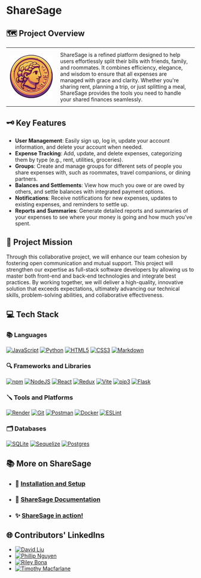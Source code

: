 # ShareSage

## 🗺️ Project Overview

<table>
  <tr>
    <td style="padding: 10px;"><img src="/assets/logo.png" alt="" /></td>
    <td style="padding: 10px;">ShareSage is a refined platform designed to help users effortlessly split their bills with friends, family, and roommates. It combines efficiency, elegance, and wisdom to ensure that all expenses are managed with grace and clarity. Whether you're sharing rent, planning a trip, or just splitting a meal, ShareSage provides the tools you need to handle your shared finances seamlessly.</td>
  </tr>
</table>

## 🗝️ Key Features

- **User Management**: Easily sign up, log in, update your account information, and delete your account when needed.
- **Expense Tracking**: Add, update, and delete expenses, categorizing them by type (e.g., rent, utilities, groceries).
- **Groups**: Create and manage groups for different sets of people you share expenses with, such as roommates, travel companions, or dining partners.
- **Balances and Settlements**: View how much you owe or are owed by others, and settle balances with integrated payment options.
- **Notifications**: Receive notifications for new expenses, updates to existing expenses, and reminders to settle up.
- **Reports and Summaries**: Generate detailed reports and summaries of your expenses to see where your money is going and how much you’ve spent.

## 🎯 Project Mission

Through this collaborative project, we will enhance our team cohesion by fostering open communication and mutual support. This project will strengthen our expertise as full-stack software developers by allowing us to master both front-end and back-end technologies and integrate best practices. By working together, we will deliver a high-quality, innovative solution that exceeds expectations, ultimately advancing our technical skills, problem-solving abilities, and collaborative effectiveness.

## 💻 Tech Stack

### 📚 Languages

[![JavaScript](https://img.shields.io/badge/javascript-%23323330.svg?logo=javascript&logoColor=%23F7DF1E)](https://developer.mozilla.org/en-US/docs/Web/JavaScript)
[![Python](https://img.shields.io/badge/python-3670A0?logo=python&logoColor=ffdd54)](https://www.python.org/)
[![HTML5](https://img.shields.io/badge/html5-%23E34F26.svg?logo=html5&logoColor=white)](https://developer.mozilla.org/en-US/docs/Web/Guide/HTML/HTML5)
[![CSS3](https://img.shields.io/badge/CSS3-%231572B6.svg?logo=css3&logoColor=white)](https://developer.mozilla.org/en-US/docs/Web/CSS)
[![Markdown](https://img.shields.io/badge/markdown-%23000000.svg?logo=markdown&logoColor=white)](https://www.markdownguide.org/)

### 🔍 Frameworks and Libraries

[![npm](https://img.shields.io/badge/npm-%23CB3837.svg?logo=npm&logoColor=white)](https://www.npmjs.com/)
[![NodeJS](https://img.shields.io/badge/node.js-6DA55F?logo=node.js&logoColor=white)](https://nodejs.org/)
[![React](https://img.shields.io/badge/react-%2320232a.svg?logo=react&logoColor=%2361DAFB)](https://reactjs.org/)
[![Redux](https://img.shields.io/badge/redux-%23593d88.svg?logo=redux&logoColor=white)](https://redux.js.org/)
[![Vite](https://img.shields.io/badge/vite-%23646CFF.svg?logo=vite&logoColor=white)](https://vitejs.dev/)
[![pip3](https://img.shields.io/badge/pip3-%2314354C.svg?logo=pypi&logoColor=white)](https://pypi.org/project/pip/)
[![Flask](https://img.shields.io/badge/flask-%23000.svg?logo=flask&logoColor=white)](https://flask.palletsprojects.com/)

### 🪛 Tools and Platforms

[![Render](https://img.shields.io/badge/Render-%46E3B7.svg?logo=render&logoColor=white)](https://render.com/)
[![Git](https://img.shields.io/badge/git-%23F05033.svg?logo=git&logoColor=white)](https://git-scm.com/)
[![Postman](https://img.shields.io/badge/Postman-FF6C37?logo=postman&logoColor=white)](https://www.postman.com/)
[![Docker](https://img.shields.io/badge/docker-%230db7ed.svg?logo=docker&logoColor=white)](https://www.docker.com/)
[![ESLint](https://img.shields.io/badge/ESLint-4B3263?logo=eslint&logoColor=white)](https://eslint.org/)

### 🗂️ Databases

[![SQLite](https://img.shields.io/badge/sqlite-%2307405e.svg?logo=sqlite&logoColor=white)](https://www.sqlite.org/index.html)
[![Sequelize](https://img.shields.io/badge/Sequelize-52B0E7?logo=Sequelize&logoColor=white)](https://sequelize.org/)
[![Postgres](https://img.shields.io/badge/postgres-%23316192.svg?logo=postgresql&logoColor=white)](https://www.postgresql.org/)

## 📚 More on ShareSage

- ### 💾 [Installation and Setup](./docs/setup.md)

- ### 📑 [ShareSage Documentation](https://github.com/rileybona/sharesage/wiki)

- ### ✨ [ShareSage in action!](https://sharesage.onrender.com/)

## 🌐 Contributors' LinkedIns

- [![David Liu](https://img.shields.io/badge/David_Liu-%230077B5.svg?logo=linkedin&logoColor=white)](www.linkedin.com/in/davidlcodingnow)
- [![Phillip Nguyen](https://img.shields.io/badge/Phillip_Nguyen-%230077B5.svg?logo=linkedin&logoColor=white)](https://www.linkedin.com/in/phillnguyen/)
- [![Riley Bona](https://img.shields.io/badge/Riley_Bona-%230077B5.svg?logo=linkedin&logoColor=white)](https://www.linkedin.com/in/riley-bona/)
- [![Timothy Macfarlane](https://img.shields.io/badge/Timothy_Macfarlane-%230077B5.svg?logo=linkedin&logoColor=white)](https://www.linkedin.com/in/timothy-macfarlane/)
